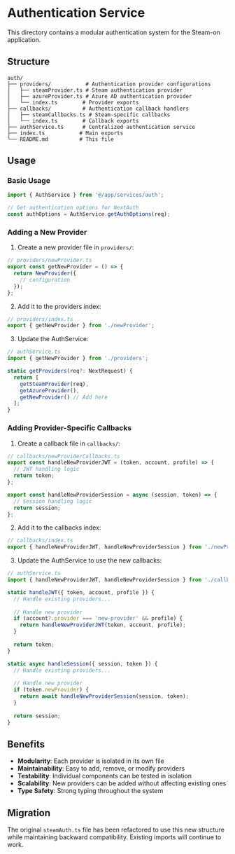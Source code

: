 # Authentication Service

This directory contains a modular authentication system for the Steam-on application.

## Structure

```
auth/
├── providers/           # Authentication provider configurations
│   ├── steamProvider.ts # Steam authentication provider
│   ├── azureProvider.ts # Azure AD authentication provider
│   └── index.ts        # Provider exports
├── callbacks/          # Authentication callback handlers
│   ├── steamCallbacks.ts # Steam-specific callbacks
│   └── index.ts        # Callback exports
├── authService.ts      # Centralized authentication service
├── index.ts           # Main exports
└── README.md          # This file
```

## Usage

### Basic Usage

```typescript
import { AuthService } from '@/app/services/auth';

// Get authentication options for NextAuth
const authOptions = AuthService.getAuthOptions(req);
```

### Adding a New Provider

1. Create a new provider file in `providers/`:
```typescript
// providers/newProvider.ts
export const getNewProvider = () => {
  return NewProvider({
    // configuration
  });
};
```

2. Add it to the providers index:
```typescript
// providers/index.ts
export { getNewProvider } from './newProvider';
```

3. Update the AuthService:
```typescript
// authService.ts
import { getNewProvider } from './providers';

static getProviders(req?: NextRequest) {
  return [
    getSteamProvider(req), 
    getAzureProvider(),
    getNewProvider() // Add here
  ];
}
```

### Adding Provider-Specific Callbacks

1. Create a callback file in `callbacks/`:
```typescript
// callbacks/newProviderCallbacks.ts
export const handleNewProviderJWT = (token, account, profile) => {
  // JWT handling logic
  return token;
};

export const handleNewProviderSession = async (session, token) => {
  // Session handling logic
  return session;
};
```

2. Add it to the callbacks index:
```typescript
// callbacks/index.ts
export { handleNewProviderJWT, handleNewProviderSession } from './newProviderCallbacks';
```

3. Update the AuthService to use the new callbacks:
```typescript
// authService.ts
import { handleNewProviderJWT, handleNewProviderSession } from './callbacks';

static handleJWT({ token, account, profile }) {
  // Handle existing providers...
  
  // Handle new provider
  if (account?.provider === 'new-provider' && profile) {
    return handleNewProviderJWT(token, account, profile);
  }
  
  return token;
}

static async handleSession({ session, token }) {
  // Handle existing providers...
  
  // Handle new provider
  if (token.newProvider) {
    return await handleNewProviderSession(session, token);
  }
  
  return session;
}
```

## Benefits

- **Modularity**: Each provider is isolated in its own file
- **Maintainability**: Easy to add, remove, or modify providers
- **Testability**: Individual components can be tested in isolation
- **Scalability**: New providers can be added without affecting existing ones
- **Type Safety**: Strong typing throughout the system

## Migration

The original `steamAuth.ts` file has been refactored to use this new structure while maintaining backward compatibility. Existing imports will continue to work. 